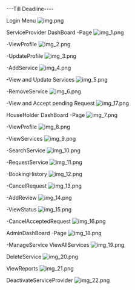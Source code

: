 ---Till Deadline----

Login Menu 
![img.png](img/img.png)

ServiceProvider DashBoard
-Page
![img_1.png](img/img_1.png)

-ViewProfile
![img_2.png](img/img_2.png)

-UpdateProfile
![img_3.png](img/img_3.png)

-AddService
![img_4.png](img/img_4.png)

-View and Update Services
![img_5.png](img/img_5.png)

-RemoveService
![img_6.png](img/img_6.png)

-View and Accept pending Request
![img_17.png](img/img_17.png)

HouseHolder DashBoard
-Page
![img_7.png](img/img_7.png)

-ViewProfile
![img_8.png](img/img_8.png)

-ViewServices
![img_9.png](img/img_9.png)

-SearchService
![img_10.png](img/img_10.png)

-RequestService
![img_11.png](img/img_11.png)

-BookingHistory
![img_12.png](img/img_12.png)

-CancelRequest
![img_13.png](img/img_13.png)

-AddReview
![img_14.png](img/img_14.png)

-ViewStatus
![img_15.png](img/img_15.png)

-CancelAcceptedRequest
![img_16.png](img/img_16.png)

AdminDashBoard
-Page
![img_18.png](img/img_18.png)

-ManageService
ViewAllServices
![img_19.png](img/img_19.png)

DeleteService
![img_20.png](img/img_20.png)

ViewReports
![img_21.png](img/img_21.png)

DeactivateServiceProvider
![img_22.png](img/img_22.png)